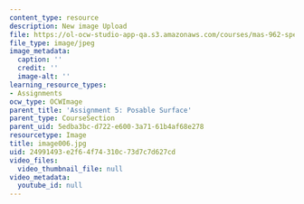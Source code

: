 ```yaml
---
content_type: resource
description: New image Upload
file: https://ol-ocw-studio-app-qa.s3.amazonaws.com/courses/mas-962-special-topics-new-textiles-spring-2010/24991493e2f64f74310c73d7c7d627cd_image006.jpg
file_type: image/jpeg
image_metadata:
  caption: ''
  credit: ''
  image-alt: ''
learning_resource_types:
- Assignments
ocw_type: OCWImage
parent_title: 'Assignment 5: Posable Surface'
parent_type: CourseSection
parent_uid: 5edba3bc-d722-e600-3a71-61b4af68e278
resourcetype: Image
title: image006.jpg
uid: 24991493-e2f6-4f74-310c-73d7c7d627cd
video_files:
  video_thumbnail_file: null
video_metadata:
  youtube_id: null
---
```


